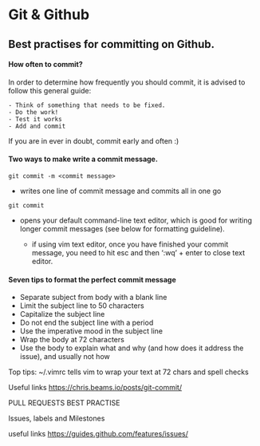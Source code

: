 # Git & Github

## Best practises for committing on Github.

#### How often to commit?

In order to determine how frequently you should commit, it is advised to follow this general guide:

	- Think of something that needs to be fixed.
	- Do the work!
	- Test it works
	- Add and commit

If you are in ever in doubt, commit early and often :)


#### Two ways to make write a commit message.

`git commit -m <commit message>`

  - writes one line of commit message and commits all in one go

` git commit `

  - opens your default command-line text editor, which is good for writing longer commit messages (see below for formatting guideline).

	- if using vim text editor, once you have finished your commit message, you need to hit esc and 			then ‘:wq’ + enter to close text editor.

#### Seven tips to format the perfect commit message

- Separate subject from body with a blank line
- Limit the subject line to 50 characters
- Capitalize the subject line
- Do not end the subject line with a period
- Use the imperative mood in the subject line
- Wrap the body at 72 characters
- Use the body to explain what and why (and how does it address the issue), and usually not how

Top tips:
	~/.vimrc	tells vim to wrap your text at 72 chars and spell checks


Useful links
https://chris.beams.io/posts/git-commit/

PULL REQUESTS BEST PRACTISE


Issues, labels and Milestones

useful links
https://guides.github.com/features/issues/
